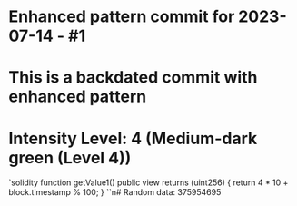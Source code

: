 ﻿# Enhanced pattern commit for 2023-07-14 - #1
# This is a backdated commit with enhanced pattern
# Intensity Level: 4 (Medium-dark green (Level 4))
`solidity
function getValue1() public view returns (uint256) {
    return 4 * 10 + block.timestamp % 100;
}
``n# Random data: 375954695

